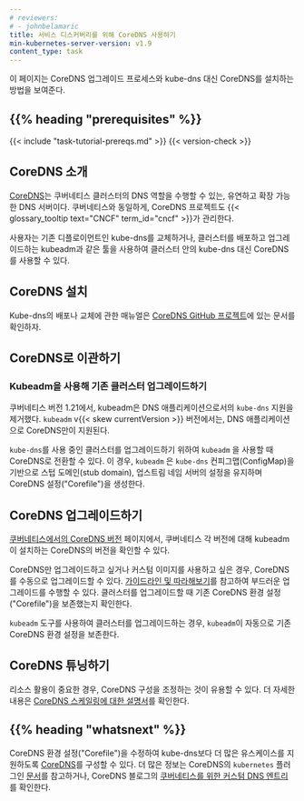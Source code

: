 ```yaml
---
# reviewers:
# - johnbelamaric
title: 서비스 디스커버리를 위해 CoreDNS 사용하기
min-kubernetes-server-version: v1.9
content_type: task
---
```


<!-- overview -->
이 페이지는 CoreDNS 업그레이드 프로세스와 kube-dns 대신 CoreDNS를 설치하는 방법을 보여준다.


## {{% heading "prerequisites" %}}

{{< include "task-tutorial-prereqs.md" >}} {{< version-check >}}


<!-- steps -->

## CoreDNS 소개

[CoreDNS](https://coredns.io)는 쿠버네티스 클러스터의 DNS 역할을 수행할 수 있는, 
유연하고 확장 가능한 DNS 서버이다.
쿠버네티스와 동일하게, CoreDNS 프로젝트도 
{{< glossary_tooltip text="CNCF" term_id="cncf" >}}가 관리한다.

사용자는 기존 디플로이먼트인 kube-dns를 교체하거나, 
클러스터를 배포하고 업그레이드하는 kubeadm과 같은 툴을 사용하여 
클러스터 안의 kube-dns 대신 CoreDNS를 사용할 수 있다.

## CoreDNS 설치

Kube-dns의 배포나 교체에 관한 매뉴얼은 [CoreDNS GitHub 프로젝트](https://github.com/coredns/deployment/tree/master/kubernetes)에
있는 문서를 확인하자.

## CoreDNS로 이관하기

### Kubeadm을 사용해 기존 클러스터 업그레이드하기

쿠버네티스 버전 1.21에서, kubeadm은 DNS 애플리케이션으로서의 `kube-dns` 지원을 제거했다. 
`kubeadm` v{{< skew currentVersion >}} 버전에서는, 
DNS 애플리케이션으로 CoreDNS만이 지원된다.

`kube-dns`를 사용 중인 클러스터를 업그레이드하기 위하여 
`kubeadm` 을 사용할 때 CoreDNS로 전환할 수 있다. 
이 경우, `kubeadm` 은 `kube-dns` 컨피그맵(ConfigMap)을 기반으로 
스텁 도메인(stub domain), 업스트림 네임 서버의 설정을 유지하며 CoreDNS 설정("Corefile")을 생성한다.

## CoreDNS 업그레이드하기

[쿠버네티스에서의 CoreDNS 버전](https://github.com/coredns/deployment/blob/master/kubernetes/CoreDNS-k8s_version.md) 페이지에서, 
쿠버네티스 각 버전에 대해 kubeadm이 설치하는 
CoreDNS의 버전을 확인할 수 있다.

CoreDNS만 업그레이드하고 싶거나 커스텀 이미지를 사용하고 싶은 경우, 
CoreDNS를 수동으로 업그레이드할 수 있다. 
[가이드라인 및 따라해보기](https://github.com/coredns/deployment/blob/master/kubernetes/Upgrading_CoreDNS.md)를 참고하여 
부드러운 업그레이드를 수행할 수 있다. 
클러스터를 업그레이드할 때 
기존 CoreDNS 환경 설정("Corefile")을 보존했는지 확인한다.

`kubeadm` 도구를 사용하여 클러스터를 업그레이드하는 경우, 
`kubeadm`이 자동으로 기존 CoreDNS 환경 설정을 보존한다.


## CoreDNS 튜닝하기

리소스 활용이 중요한 경우, 
CoreDNS 구성을 조정하는 것이 유용할 수 있다. 
더 자세한 내용은 [CoreDNS 스케일링에 대한 설명서](https://github.com/coredns/deployment/blob/master/kubernetes/Scaling_CoreDNS.md)를 확인한다.

## {{% heading "whatsnext" %}}

CoreDNS 환경 설정("Corefile")을 수정하여 
kube-dns보다 더 많은 유스케이스를 지원하도록 [CoreDNS](https://coredns.io)를 구성할 수 있다. 
더 많은 정보는 CoreDNS의 `kubernetes` 플러그인 
[문서](https://coredns.io/plugins/kubernetes/)를 참고하거나, 
CoreDNS 블로그의 
[쿠버네티스를 위한 커스텀 DNS 엔트리](https://coredns.io/2017/05/08/custom-dns-entries-for-kubernetes/)를 확인한다.
